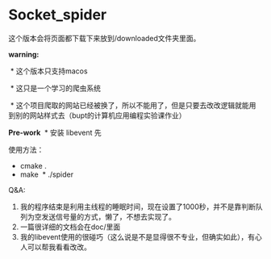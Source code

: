 # Socket_spider


这个版本会将页面都下载下来放到/downloaded文件夹里面。

**warning:**



  * 这个版本只支持macos
  
  * 这只是一个学习的爬虫系统
 
  * 这个项目爬取的网站已经被换了，所以不能用了，但是只要去改改逻辑就能用到别的网站样式去（bupt的计算机应用编程实验课作业）
  

**Pre-work**
  * 安装 libevent 先
  

使用方法：
 
  * cmake .
  * make
  * ./spider
  
Q&A:

1. 我的程序结束是利用主线程的睡眠时间，现在设置了1000秒，并不是靠判断队列为空发送信号量的方式，懒了，不想去实现了。
2. 一篇很详细的文档会在doc/里面
3. 我的libevent使用的很碰巧（这么说是不是显得很不专业，但确实如此），有心人可以帮我看看改改。
